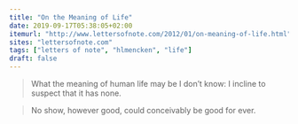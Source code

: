 ```yaml
---
title: "On the Meaning of Life"
date: 2019-09-17T05:38:05+02:00
itemurl: "http://www.lettersofnote.com/2012/01/on-meaning-of-life.html"
sites: "lettersofnote.com"
tags: ["letters of note", "hlmencken", "life"]
draft: false
---
```


> What the meaning of human life may be I don’t know: I incline to suspect that it has none.

> No show, however good, could conceivably be good for ever.